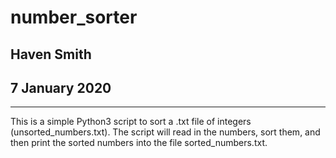 # number_sorter
## Haven Smith
## 7 January 2020
__________
This is a simple Python3 script to sort a .txt file of integers (unsorted_numbers.txt). 
The script will read in the numbers, sort them, and then print the sorted numbers into the file sorted_numbers.txt.
